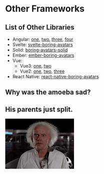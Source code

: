 # Other Frameworks

## List of Other Libraries

- Angular: [one](https://www.npmjs.com/package/ng-boring-avatars), [two](https://www.npmjs.com/package/ngx-boring-avatars-12), [three](https://www.npmjs.com/package/ngx-boring-avatars), [four](https://www.npmjs.com/package/@kiot-innovations/ng-boring-avatars)
- Svelte: [svelte-boring-avatars](https://www.npmjs.com/package/svelte-boring-avatars)
- Solid: [boring-avatars-solid](https://www.npmjs.com/package/boring-avatars-solid)
- Ember: [ember-boring-avatars](https://www.npmjs.com/package/ember-boring-avatars)
- Vue:
  - Vue3: [one](https://www.npmjs.com/package/vue-boring-avatars), [two](https://www.npmjs.com/package/@third.chat/vue-boring-avatars)
  - Vue2: [one](https://www.npmjs.com/package/vue2-boring-avatars), [two](https://www.npmjs.com/package/@schpnpls/vue2-boring-avatars), [three](https://www.npmjs.com/package/@third.chat/vue-boring-avatars)
- React Native: [react-native-boring-avatars](https://www.npmjs.com/package/react-native-boring-avatars)

## Why was the amoeba sad?

## His parents just split.

![](./assets/doc.gif)
